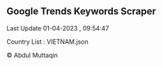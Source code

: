 

## Google Trends Keywords Scraper 
 
Last Update 01-04-2023 , 09:54:47

Country List :
VIETNAM.json



© Abdul Muttaqin 
